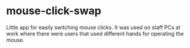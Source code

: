 # mouse-click-swap
Little app for easily switching mouse clicks. 
It was used on staff PCs at work where there were users that used different hands for operating the mouse.


